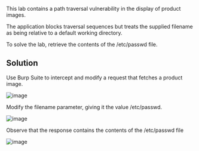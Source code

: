 This lab contains a path traversal vulnerability in the display of product images.

The application blocks traversal sequences but treats the supplied filename as being relative to a default working directory.

To solve the lab, retrieve the contents of the /etc/passwd file.

## Solution

Use Burp Suite to intercept and modify a request that fetches a product image.

![image](https://github.com/Nifalnasar/Portswigger-Labs/assets/141356053/155aad7c-354d-4943-8621-aba1249591e1)

Modify the filename parameter, giving it the value /etc/passwd.

![image](https://github.com/Nifalnasar/Portswigger-Labs/assets/141356053/b7db9da8-bf13-40bc-8f29-24f3bba16c4a)

Observe that the response contains the contents of the /etc/passwd file

![image](https://github.com/Nifalnasar/Portswigger-Labs/assets/141356053/1f6fb1df-3a2c-4135-b52f-61648272d44b)

